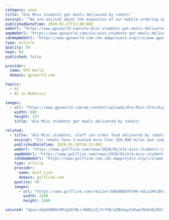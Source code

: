 ```yaml
---
category: news
title: "Ole Miss students get meals delivered by robots"
excerpt: "“We are excited about the expansion of our mobile ordering operation and the new opportunities this partnership creates.” The robots use a combination of sophisticated machine learning, artificial intelligence and sensors to travel on sidewalks and navigate around obstacles. The computer vision-based navigation helps the robots to map their ..."
publishedDateTime: 2020-01-27T21:48:00Z
webUrl: "https://www.gpsworld.com/ole-miss-students-get-meals-delivered-by-robots/"
ampWebUrl: "https://www.gpsworld.com/ole-miss-students-get-meals-delivered-by-robots/amp/"
cdnAmpWebUrl: "https://www-gpsworld-com.cdn.ampproject.org/c/s/www.gpsworld.com/ole-miss-students-get-meals-delivered-by-robots/amp/"
type: article
quality: 59
heat: 69
published: false

provider:
  name: GPS World
  domain: gpsworld.com

topics:
  - AI
  - AI in Robotics

images:
  - url: "https://www.gpsworld.com/wp-content/uploads/Ole-Miss-Starship-robot-W.jpg"
    width: 600
    height: 337
    title: "Ole Miss students get meals delivered by robots"

related:
  - title: "Ole Miss students, staff can order food delivered by robots"
    excerpt: "Its robots have traveled more than 350,000 miles and completed some 100,000 autonomous deliveries. The robots use a combination of sophisticated machine learning, artificial intelligence and sensors to travel on sidewalks and navigate around obstacles. The computer vision-based navigation helps the robots to map their environment to the nearest ..."
    publishedDateTime: 2020-01-30T19:31:00Z
    webUrl: "https://www.gulflive.com/news/2020/01/ole-miss-students-staff-can-order-food-delivered-by-robots.html"
    ampWebUrl: "https://www.gulflive.com/news/2020/01/ole-miss-students-staff-can-order-food-delivered-by-robots.html?outputType=amp"
    cdnAmpWebUrl: "https://www-gulflive-com.cdn.ampproject.org/c/s/www.gulflive.com/news/2020/01/ole-miss-students-staff-can-order-food-delivered-by-robots.html?outputType=amp"
    type: article
    provider:
      name: Gulf Live
      domain: gulflive.com
    quality: 59
    images:
      - url: "https://www.gulflive.com/resizer/bBn00QhVVlHk-UdLaJHYcBFp0AI=/1200x0/arc-anglerfish-arc2-prod-advancelocal.s3.amazonaws.com/public/SL2SOPVYSJFNFEM3UC6F3OQWX4.jpeg"
        width: 1200
        height: 1600

secured: "opui+zbpGGN08cKR+g1GlNL+/NdOycEjY+fhN/a2B2epy2sKwplReXuQj0SC7o4iOUgqBUa64giPCVuK92D/lU8rI8q/rz0HIP6TwXHKwPWquKFgYx0YHAAZ212+2VvRbUlmi79oWcm8mAwXgCT9fYiZkzB/Fn4gdrV4pmuZPDatPOPLVaGthjkZezx85WVXKOFAyQ1xsHfXc3Taie9DFYte3r8dq9SMzuGZmv9uvYarFOPv9LorotU4kjv2OEBSpsSOlwYD6pd8vJro2i3lN9N+AuztC47VfihNvUj5QsYx7xItY7jMOmu7MP/f/lUzIatvFxNIf5yxmN/GQnk7itKgNQ1cUVIDELe72uaxmMayqPfy7Q5JjZcm2Psu5JcuzakRCnjcrNv/hzGaAi6npdqlLTp8XQ4T4s3qJVo/0uFWTtc9EkszeOJn+G6dH8jsovliU/FcntZF7KLzMPTuh6pX01YuJVM2hasE667iefI=;dUcNpmVvPYdshf4SVlqwmA=="
---
```


